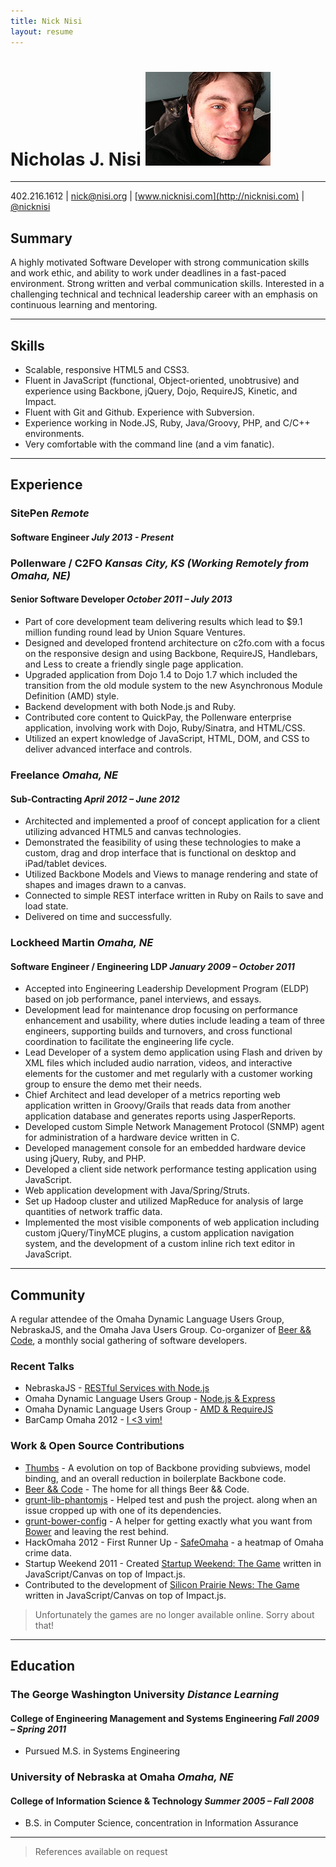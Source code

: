 ```yaml
---
title: Nick Nisi
layout: resume
---
```

# Nicholas J. Nisi ![Nick Nisi](/img/nick_cat.jpg)

-----------

<span class="icon fa-mobile-phone"></span>402.216.1612 | <span class="icon fa-envelope"></span><nick@nisi.org> | <span class="icon fa-globe"></span>[www.nicknisi.com](http://nicknisi.com) |  <span class="icon fa-github"></span>[@nicknisi](https://github.com/nicknisi)

## Summary

A highly motivated Software Developer with strong communication skills and work ethic, and ability to work under deadlines in a fast-paced environment. Strong written and verbal communication skills. Interested in a challenging technical and technical leadership career with an emphasis on continuous learning and mentoring.

-----------

## <span class="icon fa-code-fork"></span>Skills

+ Scalable, responsive HTML5 and CSS3.
+ Fluent in JavaScript (functional, Object-oriented, unobtrusive) and experience using Backbone, jQuery, Dojo, RequireJS, Kinetic, and Impact.
+ Fluent with Git and Github. Experience with Subversion.
+ Experience working in Node.JS, Ruby, Java/Groovy, PHP, and C/C++ environments.
+ Very comfortable with the command line (and a vim fanatic).

-----------

## <span class="icon fa-briefcase"></span>Experience

### SitePen _Remote_
#### Software Engineer _July 2013 - Present_

### Pollenware / C2FO _Kansas City, KS (Working Remotely from Omaha, NE)_
#### Senior Software Developer _October 2011 – July 2013_

+ Part of core development team delivering results which lead to $9.1 million funding round lead by Union Square Ventures.
+ Designed and developed frontend architecture on c2fo.com with a focus on the responsive design and using Backbone, RequireJS, Handlebars, and Less to create a friendly single page application.
+ Upgraded application from Dojo 1.4 to Dojo 1.7 which included the transition from the old module system to the new Asynchronous Module Definition (AMD) style.
+ Backend development with both Node.js and Ruby.
+ Contributed core content to QuickPay, the Pollenware enterprise application, involving work with Dojo, Ruby/Sinatra, and HTML/CSS.
+ Utilized an expert knowledge of JavaScript, HTML, DOM, and CSS to deliver advanced interface and controls.

<span class="page-break"></span>
### Freelance _Omaha, NE_
#### Sub-Contracting _April 2012 – June 2012_

+ Architected and implemented a proof of concept application for a client utilizing advanced HTML5 and canvas technologies.
+ Demonstrated the feasibility of using these technologies to make a custom, drag and drop interface that is functional on desktop and iPad/tablet devices.
+ Utilized Backbone Models and Views to manage rendering and state of shapes and images drawn to a canvas.
+ Connected to simple REST interface written in Ruby on Rails to save and load state.
+ Delivered on time and successfully.

### Lockheed Martin _Omaha, NE_
#### Software Engineer / Engineering LDP _January 2009 – October 2011_

+ Accepted into Engineering Leadership Development Program (ELDP) based on job performance, panel interviews, and essays.
+ Development lead for maintenance drop focusing on performance enhancement and usability, where duties include leading a team of three engineers, supporting builds and turnovers, and cross functional coordination to facilitate the engineering life cycle.
+ Lead Developer of a system demo application using Flash and driven by XML files which included audio narration, videos, and interactive elements for the customer and met regularly with a customer working group to ensure the demo met their needs.
+ Chief Architect and lead developer of a metrics reporting web application written in Groovy/Grails that reads data from another application database and generates reports using JasperReports.
+ Developed custom Simple Network Management Protocol (SNMP) agent for administration of a hardware device written in C.
+ Developed management console for an embedded hardware device using jQuery, Ruby, and PHP.
+ Developed a client side network performance testing application using JavaScript.
+ Web application development with Java/Spring/Struts.
+ Set up Hadoop cluster and utilized MapReduce for analysis of large quantities of network traffic data.
+ Implemented the most visible components of web application including custom jQuery/TinyMCE plugins, a custom application navigation system, and the development of a custom inline rich text editor in JavaScript.

-----------

## <span class="icon fa-group"></span>Community

A regular attendee of the Omaha Dynamic Language Users Group, NebraskaJS, and the Omaha Java Users Group. Co-organizer of [Beer &&
Code](http://beerandcode.org), a monthly social gathering of software developers.

### Recent Talks

+ NebraskaJS - [RESTful Services with Node.js](http://techomaha.com/2013/01/restful-services-with-node-js/)
+ Omaha Dynamic Language Users Group - [Node.js & Express](http://techomaha.com/2012/11/nick-nisi-node-js/)
+ Omaha Dynamic Language Users Group - [AMD & RequireJS](http://techomaha.com/2012/08/nick-nisi-require-js/)
+ BarCamp Omaha 2012 - [I <3 vim!](http://techomaha.com/2012/09/nick-nisi-vim-editor-barcamp-omaha/)

### Work & Open Source Contributions

+ [Thumbs](https://github.com/C2FO/thumbs) - A evolution on top of Backbone providing subviews, model binding, and an overall reduction in boilerplate Backbone code.
+ [Beer && Code](https://github.com/beerandcode) - The home for all things Beer && Code.
+ [grunt-lib-phantomjs](https://github.com/gruntjs/grunt-lib-phantomjs/commits/master?author=nicknisi) - Helped test and push the project.
  along when an issue cropped up with one of its dependencies.
+ [grunt-bower-config](https://github.com/nicknisi/grunt-bower-config) - A helper for getting exactly what you want from [Bower](https://bower.io) and leaving the rest behind.
+ HackOmaha 2012 - First Runner Up - [SafeOmaha](https://github.com/nicknisi/safeomaha) - a heatmap of Omaha crime data.
+ Startup Weekend 2011 - Created [Startup Weekend: The Game](http://startupweekend.org/2011/10/06/play-startup-weekend-the-game/) written in JavaScript/Canvas on top of Impact.js.
+ Contributed to the development of [Silicon Prairie News: The
  Game](http://www.siliconprairienews.com/2011/12/save-the-prairie-play-the-silicon-prairie-news-game-by-slouchcouch) written in JavaScript/Canvas on top of Impact.js.

> Unfortunately the games are no longer available online. Sorry about that!

-----------

## <span class="icon fa-book"></span>Education


### The George Washington University _Distance Learning_
#### College of Engineering Management and Systems Engineering _Fall 2009 – Spring 2011_

+ Pursued M.S. in Systems Engineering

### University of Nebraska at Omaha _Omaha, NE_
#### College of Information Science & Technology _Summer 2005 – Fall 2008_

+ B.S. in Computer Science, concentration in Information Assurance

-----------

> References available on request
